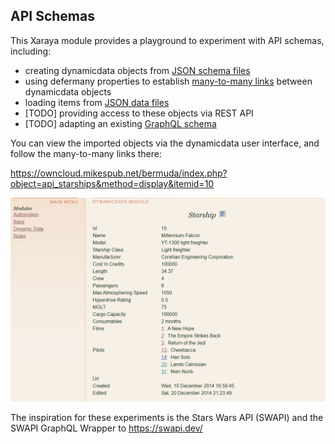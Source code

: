 ## API Schemas

This Xaraya module provides a playground to experiment with API schemas, including:
- creating dynamicdata objects from [JSON schema files](resources/schemas/)
- using defermany properties to establish [many-to-many links](resources/mapping.json) between dynamicdata objects
- loading items from [JSON data files](resources/fixtures/)
- [TODO] providing access to these objects via REST API
- [TODO] adapting an existing [GraphQL schema](graphql/)

You can view the imported objects via the dynamicdata user interface, and follow the many-to-many links there:

https://owncloud.mikespub.net/bermuda/index.php?object=api_starships&method=display&itemid=10

![Imported Object](xarimages/apischemas.png)

The inspiration for these experiments is the Stars Wars API (SWAPI) and the SWAPI GraphQL Wrapper to https://swapi.dev/

